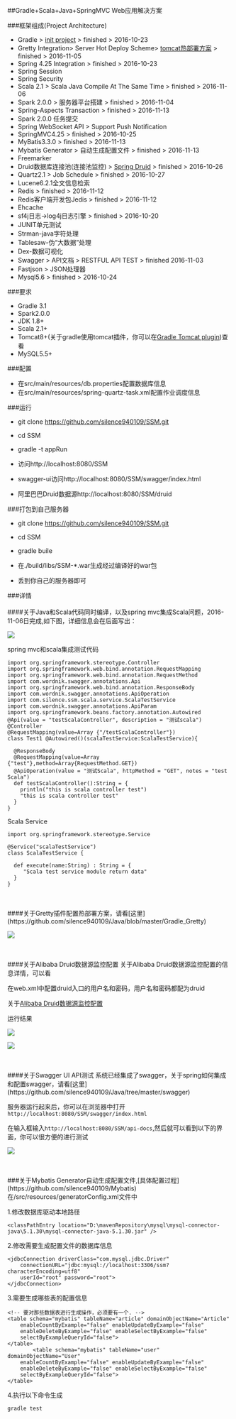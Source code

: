 ##Gradle+Scala+Java+SpringMVC Web应用解决方案

###框架组成(Project Architecture)

- Gradle > [init project](https://github.com/silence940109/Java/tree/master/Gradle_STS_Create) > finished > 2016-10-23
- Gretty Integration> Server Hot Deploy Scheme> [tomcat热部署方案](https://github.com/silence940109/Java/tree/master/Gradle_Gretty) > finished > 2016-11-05
- Spring 4.25 Integration > finished > 2016-10-23
- Spring Session
- Spring Security
- Scala 2.1 > Scala Java Compile At The Same Time > finished > 2016-11-06
- Spark 2.0.0 > 服务器平台搭建 > finished > 2016-11-04
- Spring-Aspects Transaction > finished > 2016-11-13
- Spark 2.0.0 任务提交
- Spring WebSocket API > Support Push Notification
- SpringMVC4.25 > finished > 2016-10-25
- MyBatis3.3.0 > finished > 2016-11-13
- Mybatis Generator > 自动生成配置文件 > finished > 2016-11-13
- Freemarker
- Druid数据库连接池(连接池监控) > [Spring Druid](https://github.com/silence940109/Java/tree/master/Alibaba_Druid) > finished > 2016-10-26
- Quartz2.1 > Job Schedule > finished > 2016-10-27
- Lucene6.2.1全文信息检索
- Redis > finished > 2016-11-12
- Redis客户端开发包Jedis > finished > 2016-11-12
- Ehcache
- sf4j日志->log4j日志引擎 > finished > 2016-10-20
- JUNIT单元测试
- Strman-java字符处理
- Tablesaw-伪“大数据”处理
- Dex-数据可视化
- Swagger > API文档 > RESTFUL API TEST > finished 2016-11-03
- Fastjson > JSON处理器
- Mysql5.6 > finished > 2016-10-24

###要求

- Gradle 3.1
- Spark2.0.0
- JDK 1.8+
- Scala 2.1+
- Tomcat8+(关于gradle使用tomcat插件，你可以在[Gradle Tomcat plugin](https://plugins.gradle.org/plugin/com.bmuschko.tomcat))查看
- MySQL5.5+

###配置

- 在src/main/resources/db.properties配置数据库信息
- 在src/main/resources/spring-quartz-task.xml配置作业调度信息 

###运行

- git clone https://github.com/silence940109/SSM.git

- cd SSM 

- gradle -t appRun

- 访问http://localhost:8080/SSM 

- swagger-ui访问http://localhost:8080/SSM/swagger/index.html

- 阿里巴巴Druid数据源http://localhost:8080/SSM/druid

###打包到自己服务器

- git clone https://github.com/silence940109/SSM.git

- cd SSM

- gradle buile

- 在./build/libs/SSM-*.war生成经过编译好的war包

- 丢到你自己的服务器即可

###详情
<br>
<br>
####关于Java和Scala代码同时编译，以及spring mvc集成Scala问题，2016-11-06日完成,如下图，详细信息会在后面写出：

![](https://github.com/silence940109/Java/blob/master/SpringMVC_Scala/image/index.png)

spring mvc和scala集成测试代码

	import org.springframework.stereotype.Controller
	import org.springframework.web.bind.annotation.RequestMapping
	import org.springframework.web.bind.annotation.RequestMethod
	import com.wordnik.swagger.annotations.Api
	import org.springframework.web.bind.annotation.ResponseBody
	import com.wordnik.swagger.annotations.ApiOperation
	import com.silence.ssm.scala.service.ScalaTestService
	import com.wordnik.swagger.annotations.ApiParam
	import org.springframework.beans.factory.annotation.Autowired
	@Api(value = "testScalaController", description = "测试scala")
	@Controller
	@RequestMapping(value=Array {"/testScalaController"})
	class Test1 @Autowired()(scalaTestService:ScalaTestService){
	  
	  @ResponseBody
	  @RequestMapping(value=Array {"test"},method=Array{RequestMethod.GET})
	  @ApiOperation(value = "测试Scala", httpMethod = "GET", notes = "test Scala")
	  def testScalaController():String = {
	    println("this is scala controller test")
	    "this is scala controller test"
	  }
	}

Scala Service

	import org.springframework.stereotype.Service
	
	@Service("scalaTestService")
	class ScalaTestService {
	  
	  def execute(name:String) : String = {
	     "Scala test service module return data" 
	  }
	}

<br>
<br>
####关于Gretty插件配置热部署方案，请看[这里](https://github.com/silence940109/Java/blob/master/Gradle_Gretty)

![](https://github.com/silence940109/Java/blob/master/Gradle_Gretty/image/1.png)

<br>
<br>
####关于Alibaba Druid数据源监控配置
关于Alibaba Druid数据源监控配置的信息详情，可以看

在web.xml中配置druid入口的用户名和密码，用户名和密码都配为druid

关于[Alibaba Druid数据源监控配置](https://github.com/silence940109/Java/tree/master/Alibaba_Druid)

运行结果

![](https://github.com/silence940109/Java/blob/master/Alibaba_Druid/1.png)

![](https://github.com/silence940109/Java/blob/master/Alibaba_Druid/2.png)

<br>
<br>
####关于Swagger UI API测试
系统已经集成了swagger，关于spring如何集成和配置swagger，请看[这里](https://github.com/silence940109/Java/tree/master/swagger)

服务器运行起来后，你可以在浏览器中打开`http://localhost:8080/SSM/swagger/index.html`

在输入框输入`http://localhost:8080/SSM/api-docs`,然后就可以看到以下的界面，你可以很方便的进行测试

![](https://github.com/silence940109/Java/blob/master/swagger/image/index.png)

<br>
<br>
###关于Mybatis Generator自动生成配置文件,[具体配置过程](https://github.com/silence940109/Mybatis)
在/src/resources/generatorConfig.xml文件中

1.修改数据库驱动本地路径

	<classPathEntry location="D:\mavenRepository\mysql\mysql-connector-java\5.1.30\mysql-connector-java-5.1.30.jar" />

2.修改需要生成配置文件的数据库信息

	<jdbcConnection driverClass="com.mysql.jdbc.Driver"
		connectionURL="jdbc:mysql://localhost:3306/ssm?characterEncoding=utf8"
		userId="root" password="root">
	</jdbcConnection>

3.需要生成哪些表的配置信息

	<!-- 要对那些数据表进行生成操作，必须要有一个. -->
	<table schema="mybatis" tableName="article" domainObjectName="Article"
		enableCountByExample="false" enableUpdateByExample="false"
		enableDeleteByExample="false" enableSelectByExample="false"
		selectByExampleQueryId="false">
	</table>
			<table schema="mybatis" tableName="user" domainObjectName="User"
		enableCountByExample="false" enableUpdateByExample="false"
		enableDeleteByExample="false" enableSelectByExample="false"
		selectByExampleQueryId="false">
	</table>

4.执行以下命令生成

	gradle test